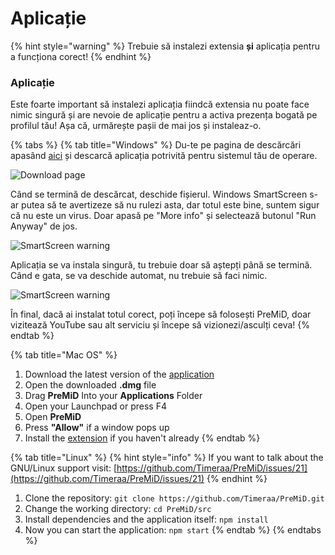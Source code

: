 # Aplicație

{% hint style="warning" %}
 Trebuie să instalezi extensia **și** aplicația pentru a funcționa corect!
{% endhint %}

### Aplicație

Este foarte important să instalezi aplicația fiindcă extensia nu poate face nimic singură și are nevoie de aplicație pentru a activa prezența bogată pe profilul tău! Așa că, urmărește pașii de mai jos și instaleaz-o.

{% tabs %}
{% tab title="Windows" %}
Du-te pe pagina de descărcări apasând [aici](https://premid.app/downloads) și descarcă aplicația potrivită pentru sistemul tău de operare.

![Download page](https://camo.githubusercontent.com/db35e8b9473dadc5e2712cf74c2e3f4a11be0bcc/68747470733a2f2f626c6f627363646e2e676974626f6f6b2e636f6d2f76302f622f676974626f6f6b2d32383432372e61707073706f742e636f6d2f6f2f6173736574732532462d4c4e4c736b56596d346a5670684d44597474502532462d4c576c64585868695f654e66454e67304a43612532462d4c576c64636e324b43526f6e6e4a784c4f6442253246766976616c64695f323031392d30312d32315f32312d32312d35322e706e673f616c743d6d6564696126746f6b656e3d38326134393435622d336431632d346366642d626239362d373732346262386432313331)

Când se termină de descărcat, deschide fișierul. Windows SmartScreen s-ar putea să te avertizeze să nu rulezi asta, dar totul este bine, suntem sigur că nu este un virus. Doar apasă pe "More info" și selectează butonul "Run Anyway" de jos.

![SmartScreen warning](https://camo.githubusercontent.com/686b1d78d5232ed8a13cfd484ef59bccc83a2e02/68747470733a2f2f626c6f627363646e2e676974626f6f6b2e636f6d2f76302f622f676974626f6f6b2d32383432372e61707073706f742e636f6d2f6f2f6173736574732532462d4c4e4c736b56596d346a5670684d44597474502532462d4c576c4d6b586f626b504b34517344414733622532462d4c576c576d5179764f6e523138704246564e71253246323031392d30312d32315f32302d34382d31342e706e673f616c743d6d6564696126746f6b656e3d34313331353933322d383733392d346539662d393835642d663364633066383836386361)

Aplicația se va instala singură, tu trebuie doar să aștepți până se termină. Când e gata, se va deschide automat, nu trebuie să faci nimic.

![SmartScreen warning](https://camo.githubusercontent.com/abe646c205b9fef9f6dd07409d2bccc2fe985828/68747470733a2f2f7468652d706572736f6e2d756e6465722d746869732d6d6573736167652e69732d696e736964652e6d652f4e68486a353349642e706e67)

În final, dacă ai instalat totul corect, poți începe să folosești PreMiD, doar vizitează YouTube sau alt serviciu și începe să vizionezi/asculți ceva!
{% endtab %}

{% tab title="Mac OS" %}
1. Download the latest version of the [application](https://premid.app/downloads)
2. Open the downloaded **.dmg** file
3. Drag **PreMiD** Into your **Applications** Folder
4. Open your Launchpad or press F4
5. Open **PreMiD**
6. Press **"Allow"** if a window pops up
7. Install the [extension](extension.md) if you haven't already
{% endtab %}

{% tab title="Linux" %}
{% hint style="info" %}
If you want to talk about the GNU/Linux support visit: [https://github.com/Timeraa/PreMiD/issues/21](https://github.com/Timeraa/PreMiD/issues/21)
{% endhint %}

1. Clone the repository: `git clone https://github.com/Timeraa/PreMiD.git`
2. Change the working directory: `cd PreMiD/src`
3. Install dependencies and the application itself: `npm install`
4. Now you can start the application: `npm start`
{% endtab %}
{% endtabs %}

